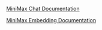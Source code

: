 [MiniMax Chat Documentation](https://docs.spring.io/spring-ai/reference/1.0-SNAPSHOT/api/chat/minimax-chat.html)

[MiniMax Embedding Documentation](https://docs.spring.io/spring-ai/reference/1.0-SNAPSHOT/api/embeddings/minimax-embeddings.html)